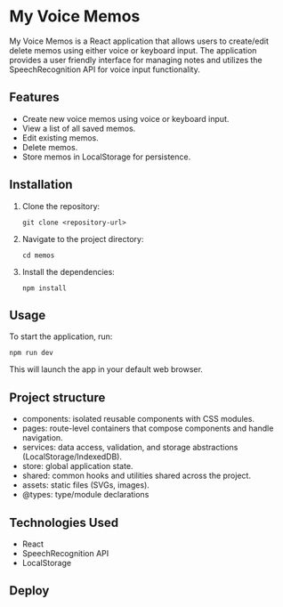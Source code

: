 # My Voice Memos

My Voice Memos is a React application that allows users to create/edit delete memos using either voice or keyboard input. The application provides a user friendly interface for managing notes and utilizes the SpeechRecognition API for voice input functionality.

## Features

- Create new voice memos using voice or keyboard input.
- View a list of all saved memos.
- Edit existing memos.
- Delete memos.
- Store memos in LocalStorage for persistence.

## Installation

1. Clone the repository:

   ```
   git clone <repository-url>
   ```

2. Navigate to the project directory:

   ```
   cd memos
   ```

3. Install the dependencies:
   ```
   npm install
   ```

## Usage

To start the application, run:

```
npm run dev
```

This will launch the app in your default web browser.

## Project structure

- components: isolated reusable components with CSS modules.
- pages: route-level containers that compose components and handle navigation.
- services: data access, validation, and storage abstractions (LocalStorage/IndexedDB).
- store: global application state.
- shared: common hooks and utilities shared across the project.
- assets: static files (SVGs, images).
- @types: type/module declarations

## Technologies Used

- React
- SpeechRecognition API
- LocalStorage

## Deploy
